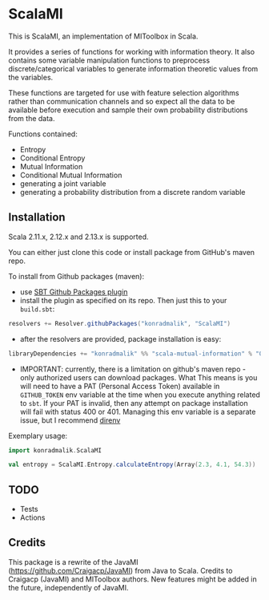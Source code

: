 # ScalaMI

This is ScalaMI, an implementation of MIToolbox in Scala.

It provides a series of functions for working with information theory. It also
contains some variable manipulation functions to preprocess discrete/categorical
variables to generate information theoretic values from the variables.

These functions are targeted for use with feature selection algorithms rather
than communication channels and so expect all the data to be available before
execution and sample their own probability distributions from the data.

Functions contained:

- Entropy
- Conditional Entropy
- Mutual Information
- Conditional Mutual Information
- generating a joint variable
- generating a probability distribution from a discrete random variable

## Installation

Scala 2.11.x, 2.12.x and 2.13.x is supported.

You can either just clone this code or install package from GitHub's maven repo.

To install from Github packages (maven):

- use [SBT Github Packages plugin](https://github.com/djspiewak/sbt-github-packages)
- install the plugin as specified on its repo. Then just this to your `build.sbt`:

```scala
resolvers += Resolver.githubPackages("konradmalik", "ScalaMI")
```

- after the resolvers are provided, package installation is easy:

```scala
libraryDependencies += "konradmalik" %% "scala-mutual-information" % "0.0.2"
```

- IMPORTANT: currently, there is a limitation on github's maven repo - only authorized users can download packages.
  What This means is you will need to have a PAT (Personal Access Token) available in `GITHUB_TOKEN` env variable at the time
  when you execute anything related to `sbt`. If your PAT is invalid, then any attempt on package installation will fail with
  status 400 or 401. Managing this env variable is a separate issue, but I recommend [direnv](https://github.com/direnv/direnv)

Exemplary usage:

```scala
import konradmalik.ScalaMI

val entropy = ScalaMI.Entropy.calculateEntropy(Array(2.3, 4.1, 54.3))
```

## TODO

- Tests
- Actions

## Credits

This package is a rewrite of the JavaMI (https://github.com/Craigacp/JavaMI) from Java to Scala.
Credits to Craigacp (JavaMI) and MIToolbox authors.
New features might be added in the future, independently of JavaMI.
